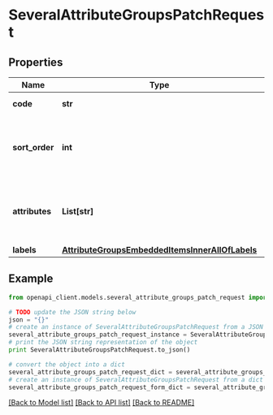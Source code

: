 # SeveralAttributeGroupsPatchRequest


## Properties
Name | Type | Description | Notes
------------ | ------------- | ------------- | -------------
**code** | **str** | Attribute group code | 
**sort_order** | **int** | Attribute group order among other attribute groups | [optional] 
**attributes** | **List[str]** | Attribute codes that compose the attribute group | [optional] 
**labels** | [**AttributeGroupsEmbeddedItemsInnerAllOfLabels**](AttributeGroupsEmbeddedItemsInnerAllOfLabels.md) |  | [optional] 

## Example

```python
from openapi_client.models.several_attribute_groups_patch_request import SeveralAttributeGroupsPatchRequest

# TODO update the JSON string below
json = "{}"
# create an instance of SeveralAttributeGroupsPatchRequest from a JSON string
several_attribute_groups_patch_request_instance = SeveralAttributeGroupsPatchRequest.from_json(json)
# print the JSON string representation of the object
print SeveralAttributeGroupsPatchRequest.to_json()

# convert the object into a dict
several_attribute_groups_patch_request_dict = several_attribute_groups_patch_request_instance.to_dict()
# create an instance of SeveralAttributeGroupsPatchRequest from a dict
several_attribute_groups_patch_request_form_dict = several_attribute_groups_patch_request.from_dict(several_attribute_groups_patch_request_dict)
```
[[Back to Model list]](../README.md#documentation-for-models) [[Back to API list]](../README.md#documentation-for-api-endpoints) [[Back to README]](../README.md)


